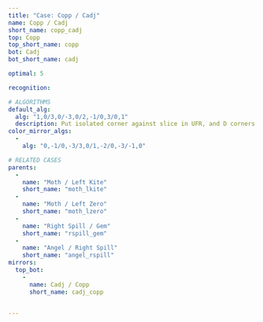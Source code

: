 ```yaml
---
title: "Case: Copp / Cadj"
name: Copp / Cadj
short_name: copp_cadj
top: Copp
top_short_name: copp
bot: Cadj
bot_short_name: cadj

optimal: 5

recognition:

# ALGORITHMS
default_alg:
  alg: "1,0/3,0/-3,0/2,-1/0,3/0,1"
  description: Put isolated corner against slice in UFR, and D corners in DF.
color_mirror_algs:
  -
    alg: "0,-1/0,-3/3,0/1,-2/0,-3/-1,0"

# RELATED CASES
parents:
  -
    name: "Moth / Left Kite"
    short_name: "moth_lkite"
  -
    name: "Moth / Left Zero"
    short_name: "moth_lzero"
  -
    name: "Right Spill / Gem"
    short_name: "rspill_gem"
  -
    name: "Angel / Right Spill"
    short_name: "angel_rspill"
mirrors:
  top_bot:
    -
      name: Cadj / Copp
      short_name: cadj_copp


---
```


